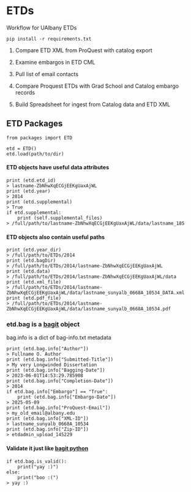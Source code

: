 # ETDs
Workflow for UAlbany ETDs

```
pip install -r requirements.txt
```
1. Compare ETD XML from ProQuest with catalog export
2. Examine embargos in ETD CML
3. Pull list of email contacts

4. Compare Proquest ETDs with Grad School and Catalog embargo records
5. Build Spreadsheet for ingest from Catalog data and ETD XML


## ETD Packages

```
from packages import ETD

etd = ETD()
etd.load(path/to/dir)
```

#### ETD objects have useful data attributes

```
print (etd.etd_id)
> lastname-ZbNhwXqECGjEEKgUaxAjWL
print (etd.year)
> 2014
print (etd.supplemental)
> True
if etd.supplemental:
	print (self.supplemental_files)
> /full/path/to/lastname-ZbNhwXqECGjEEKgUaxAjWL/data/lastname_185
```

#### ETD objects also contain useful paths

```
print (etd.year_dir)
> /full/path/to/ETDs/2014
print (etd.bagDir)
> /full/path/to/ETDs/2014/lastname-ZbNhwXqECGjEEKgUaxAjWL
print (etd.data)
> /full/path/to/ETDs/2014/lastname-ZbNhwXqECGjEEKgUaxAjWL/data
print (etd.xml_file)
> /full/path/to/ETDs/2014/lastname-ZbNhwXqECGjEEKgUaxAjWL/data/lastname_sunyalb_0668A_10534_DATA.xml
print (etd.pdf_file)
> /full/path/to/ETDs/2014/lastname-ZbNhwXqECGjEEKgUaxAjWL/data/lastname_sunyalb_0668A_10534.pdf
```

### etd.bag is a [bagit](https://github.com/LibraryOfCongress/bagit-python) object

bag.info is a dict of bag-info.txt metadata

```
print (etd.bag.info["Author"])
> Fullname O. Author
print (etd.bag.info["Submitted-Title"])
> My very Longwinded Dissertation
print (etd.bag.info["Bagging-Date"])
> 2023-06-01T14:53:29.785908
print (etd.bag.info["Completion-Date"])
> 2014
if etd.bag.info["Embargo"] == "True":
	print (etd.bag.info["Embargo-Date"])
> 2025-05-09
print (etd.bag.info["ProQuest-Email"])
> my_old_email@albany.edu
print (etd.bag.info["XML-ID"])
> lastname_sunyalb_0668A_10534
print (etd.bag.info["Zip-ID"])
> etdadmin_upload_145229
```

#### Validate it just like [bagit python](https://github.com/LibraryOfCongress/bagit-python)

```
if etd.bag.is_valid():
    print("yay :)")
else:
    print("boo :(")
> yay :)
```